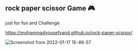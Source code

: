 <h2>rock paper scissor Game 🎮</h2>

just for fun and Challenge

https://mohammadyousefvand.github.io/rock-paper-scissor/


![Screenshot from 2022-01-17 15-46-57](https://user-images.githubusercontent.com/91375726/149768199-128bda75-d89c-4b2d-a99d-d01355e6448d.png)
